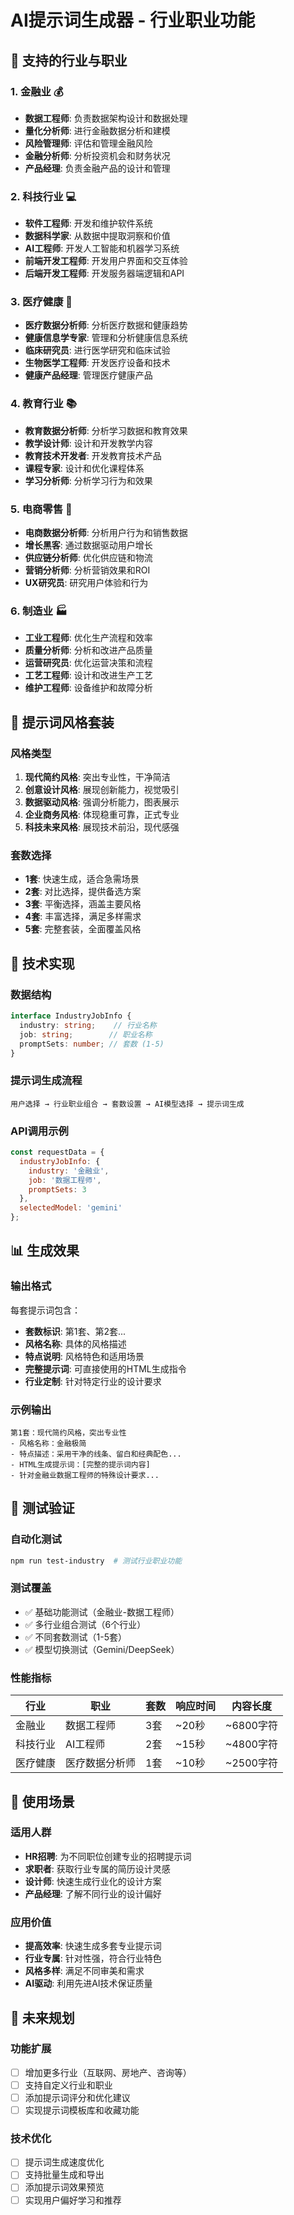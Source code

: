 # AI提示词生成器 - 行业职业功能

## 🏢 支持的行业与职业

### 1. 金融业 💰
- **数据工程师**: 负责数据架构设计和数据处理
- **量化分析师**: 进行金融数据分析和建模
- **风险管理师**: 评估和管理金融风险
- **金融分析师**: 分析投资机会和财务状况
- **产品经理**: 负责金融产品的设计和管理

### 2. 科技行业 💻
- **软件工程师**: 开发和维护软件系统
- **数据科学家**: 从数据中提取洞察和价值
- **AI工程师**: 开发人工智能和机器学习系统
- **前端开发工程师**: 开发用户界面和交互体验
- **后端开发工程师**: 开发服务器端逻辑和API

### 3. 医疗健康 🏥
- **医疗数据分析师**: 分析医疗数据和健康趋势
- **健康信息学专家**: 管理和分析健康信息系统
- **临床研究员**: 进行医学研究和临床试验
- **生物医学工程师**: 开发医疗设备和技术
- **健康产品经理**: 管理医疗健康产品

### 4. 教育行业 📚
- **教育数据分析师**: 分析学习数据和教育效果
- **教学设计师**: 设计和开发教学内容
- **教育技术开发者**: 开发教育技术产品
- **课程专家**: 设计和优化课程体系
- **学习分析师**: 分析学习行为和效果

### 5. 电商零售 🛒
- **电商数据分析师**: 分析用户行为和销售数据
- **增长黑客**: 通过数据驱动用户增长
- **供应链分析师**: 优化供应链和物流
- **营销分析师**: 分析营销效果和ROI
- **UX研究员**: 研究用户体验和行为

### 6. 制造业 🏭
- **工业工程师**: 优化生产流程和效率
- **质量分析师**: 分析和改进产品质量
- **运营研究员**: 优化运营决策和流程
- **工艺工程师**: 设计和改进生产工艺
- **维护工程师**: 设备维护和故障分析

## 🎨 提示词风格套装

### 风格类型
1. **现代简约风格**: 突出专业性，干净简洁
2. **创意设计风格**: 展现创新能力，视觉吸引
3. **数据驱动风格**: 强调分析能力，图表展示
4. **企业商务风格**: 体现稳重可靠，正式专业
5. **科技未来风格**: 展现技术前沿，现代感强

### 套数选择
- **1套**: 快速生成，适合急需场景
- **2套**: 对比选择，提供备选方案
- **3套**: 平衡选择，涵盖主要风格
- **4套**: 丰富选择，满足多样需求
- **5套**: 完整套装，全面覆盖风格

## 🔧 技术实现

### 数据结构
```typescript
interface IndustryJobInfo {
  industry: string;    // 行业名称
  job: string;        // 职业名称
  promptSets: number; // 套数 (1-5)
}
```

### 提示词生成流程
```
用户选择 → 行业职业组合 → 套数设置 → AI模型选择 → 提示词生成
```

### API调用示例
```javascript
const requestData = {
  industryJobInfo: {
    industry: '金融业',
    job: '数据工程师',
    promptSets: 3
  },
  selectedModel: 'gemini'
};
```

## 📊 生成效果

### 输出格式
每套提示词包含：
- **套数标识**: 第1套、第2套...
- **风格名称**: 具体的风格描述
- **特点说明**: 风格特色和适用场景
- **完整提示词**: 可直接使用的HTML生成指令
- **行业定制**: 针对特定行业的设计要求

### 示例输出
```
第1套：现代简约风格，突出专业性
- 风格名称：金融极简
- 特点描述：采用干净的线条、留白和经典配色...
- HTML生成提示词：[完整的提示词内容]
- 针对金融业数据工程师的特殊设计要求...
```

## 🧪 测试验证

### 自动化测试
```bash
npm run test-industry  # 测试行业职业功能
```

### 测试覆盖
- ✅ 基础功能测试（金融业-数据工程师）
- ✅ 多行业组合测试（6个行业）
- ✅ 不同套数测试（1-5套）
- ✅ 模型切换测试（Gemini/DeepSeek）

### 性能指标
| 行业 | 职业 | 套数 | 响应时间 | 内容长度 |
|------|------|------|----------|----------|
| 金融业 | 数据工程师 | 3套 | ~20秒 | ~6800字符 |
| 科技行业 | AI工程师 | 2套 | ~15秒 | ~4800字符 |
| 医疗健康 | 医疗数据分析师 | 1套 | ~10秒 | ~2500字符 |

## 🚀 使用场景

### 适用人群
- **HR招聘**: 为不同职位创建专业的招聘提示词
- **求职者**: 获取行业专属的简历设计灵感
- **设计师**: 快速生成行业化的设计方案
- **产品经理**: 了解不同行业的设计偏好

### 应用价值
- **提高效率**: 快速生成多套专业提示词
- **行业专属**: 针对性强，符合行业特色
- **风格多样**: 满足不同审美和需求
- **AI驱动**: 利用先进AI技术保证质量

## 🔮 未来规划

### 功能扩展
- [ ] 增加更多行业（互联网、房地产、咨询等）
- [ ] 支持自定义行业和职业
- [ ] 添加提示词评分和优化建议
- [ ] 实现提示词模板库和收藏功能

### 技术优化
- [ ] 提示词生成速度优化
- [ ] 支持批量生成和导出
- [ ] 添加提示词效果预览
- [ ] 实现用户偏好学习和推荐 